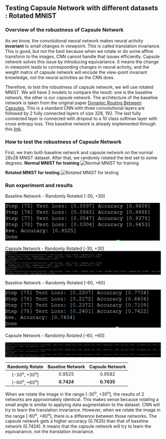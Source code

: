 ## Testing Capsule Network with different datasets : Rotated MNIST

### Overview of the robustness of Capsule Network
As we know, the convolutional neural network makes neural activity **invariant** to small changes in viewpoint. This is called translation invariance. This is good, but not the best because when we rotate or do some affine transform to the images, CNN cannot handle that issues efficiently. Capsule network solves this issue by introducing equivariance. It means the change in viewpoint leads to corresponding changes in neural activity, and the weight matrix of capsule network will encode the view-point invariant knowledge, not the neural activities as the CNN does.

Therefore, to test the robustness of capsule network, we will use rotated MNIST. We will have 2 models to compare the result: one is the baseline network, the other is our capsule network. The architecture of the baseline network is taken from the original paper [Dynamic Routing Between Capsules](https://arxiv.org/pdf/1710.09829.pdf). This is a standard CNN with three convolutional layers are followed by 2 fully connected layers of size 328, 192. The last fully connected layer is connected with dropout to a 10 class softmax layer with cross entropy loss. This baseline network is already implemented through this [link](https://github.com/shinseung428/CapsNet_Tensorflow/blob/master/models/baseline_network.py). 

### How to test the robustness of Capsule Network

First, we train both baseline network and capsule network on the normal 28x28 MNIST dataset. After that, we randomly rotated the test set to some degrees. 
**Normal MNIST for training**
![Normal MNIST for training](https://raw.githubusercontent.com/shinseung428/CapsNet_Tensorflow/master/images/mnist_gt.jpg)

**Rotated MNIST for testing**
![Rotated MNIST for testing](https://raw.githubusercontent.com/shinseung428/CapsNet_Tensorflow/master/images/mnist_rotated.jpg)

### Run experiment and results
Baseline Network - Randomly Rotated [-30, +30]

![1](baseline_Rotated_MNIST_30.PNG)

Capsule Network - Randomly Rotated [-30, +30]
![Capsule_Rotated_MNIST_30](Capsule_Rotated_MNIST_30.png)

Baseline Network - Randomly Rotated [-60, +60]

![3](baseline_Rotated_MNIST_60.PNG)

Capsule Network - Randomly Rotated [-60, +60]

![4](Capsule_Rotated_MNIST_60.PNG)

| Randomly Rotate                    | Baseline Network  | Capsule Network   |
| :---:                              |:---:              | :---:             |
| [-30<sup>o</sup>, +30<sup>o</sup>] | 0.9525            | 0.9582            |
| [-60<sup>o</sup>, +60<sup>o</sup>] | **0.7424**        | **0.7635**        |

When we rotate the image in the range [-30<sup>o</sup>, +30<sup>o</sup>], the results of 2 networks are approximately identical. This makes sense because rotating a small angle is similar to applying data augmentation to the dataset. CNN will try to learn the translation invariance. However, when we rotate the image in the range [-60<sup>o</sup>, +60<sup>o</sup>], there is a difference between those networks. The capsule network gets a higher accuracy (0.7635) than that of baseline network (0.7424). It means that the capsule network will try to learn the equivariance, not the translation invariance.
